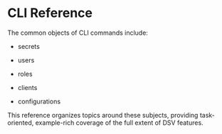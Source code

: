 ﻿[title]: # (CLI Reference)
[tags]: # (,)
[priority]: # (7000)

# CLI Reference

The common objects of CLI commands include:

* secrets

* users

* roles

* clients

* configurations

This reference organizes topics around these subjects, providing task-oriented, example-rich coverage of the full extent of DSV features.
